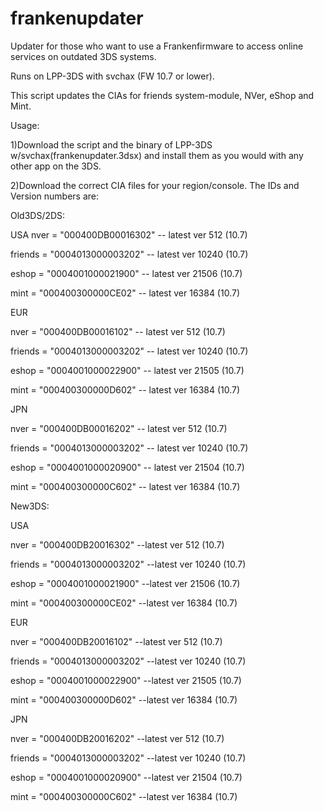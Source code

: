 # frankenupdater
Updater for those who want to use a Frankenfirmware to access online services on outdated 3DS systems.

Runs on LPP-3DS with svchax (FW 10.7 or lower).

This script updates the CIAs for friends system-module, NVer, eShop and Mint.

Usage:

1)Download the script and the binary of LPP-3DS w/svchax(frankenupdater.3dsx) and install them as you would with any other app on the 3DS.

2)Download the correct CIA files for your region/console. The IDs and Version numbers are:

Old3DS/2DS:

USA
nver = "000400DB00016302" -- latest ver 512 (10.7)

friends = "0004013000003202" -- latest ver 10240 (10.7)

eshop = "0004001000021900" -- latest ver 21506 (10.7)

mint = "000400300000CE02" -- latest ver 16384 (10.7)


EUR

nver = "000400DB00016102" -- latest ver 512 (10.7)

friends = "0004013000003202" -- latest ver 10240 (10.7)

eshop = "0004001000022900" -- latest ver 21505 (10.7)

mint = "000400300000D602" -- latest ver 16384 (10.7)


JPN

nver = "000400DB00016202" -- latest ver 512 (10.7)

friends = "0004013000003202" -- latest ver 10240 (10.7)

eshop = "0004001000020900" -- latest ver 21504 (10.7)

mint = "000400300000C602" -- latest ver 16384 (10.7)


New3DS:

USA

nver = "000400DB20016302" --latest ver 512 (10.7)

friends = "0004013000003202" --latest ver 10240 (10.7)

eshop = "0004001000021900" --latest ver 21506 (10.7)

mint = "000400300000CE02" --latest ver 16384 (10.7)

EUR

nver = "000400DB20016102" --latest ver 512 (10.7)

friends = "0004013000003202" --latest ver 10240 (10.7)

eshop = "0004001000022900" --latest ver 21505 (10.7)

mint = "000400300000D602" --latest ver 16384 (10.7)


JPN

nver = "000400DB20016202" --latest ver 512 (10.7)

friends = "0004013000003202" --latest ver 10240 (10.7)

eshop = "0004001000020900" --latest ver 21504 (10.7)

mint = "000400300000C602" --latest ver 16384 (10.7)

